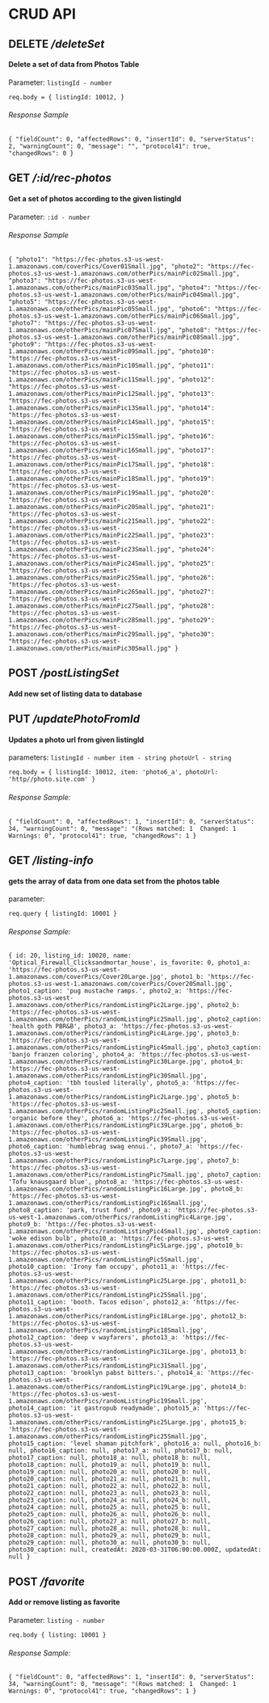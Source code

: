 # CRUD API

## DELETE    */deleteSet*
#### Delete a set of data from Photos Table
Parameter:
`listingId - number`

`req.body = {
 listingId: 10012,
}`
###### Response Sample
`{
    "fieldCount": 0,
    "affectedRows": 0,
    "insertId": 0,
    "serverStatus": 2,
    "warningCount": 0,
    "message": "",
    "protocol41": true,
    "changedRows": 0
}`

## GET  */:id/rec-photos*
#### Get a set of photos according to the given listingId
Parameter:
`:id - number`

###### Response Sample
 `{
    "photo1": "https://fec-photos.s3-us-west-1.amazonaws.com/coverPics/Cover01Small.jpg",
    "photo2": "https://fec-photos.s3-us-west-1.amazonaws.com/otherPics/mainPic02Small.jpg",
    "photo3": "https://fec-photos.s3-us-west-1.amazonaws.com/otherPics/mainPic03Small.jpg",
    "photo4": "https://fec-photos.s3-us-west-1.amazonaws.com/otherPics/mainPic04Small.jpg",
    "photo5": "https://fec-photos.s3-us-west-1.amazonaws.com/otherPics/mainPic05Small.jpg",
    "photo6": "https://fec-photos.s3-us-west-1.amazonaws.com/otherPics/mainPic06Small.jpg",
    "photo7": "https://fec-photos.s3-us-west-1.amazonaws.com/otherPics/mainPic07Small.jpg",
    "photo8": "https://fec-photos.s3-us-west-1.amazonaws.com/otherPics/mainPic08Small.jpg",
    "photo9": "https://fec-photos.s3-us-west-1.amazonaws.com/otherPics/mainPic09Small.jpg",
    "photo10": "https://fec-photos.s3-us-west-1.amazonaws.com/otherPics/mainPic10Small.jpg",
    "photo11": "https://fec-photos.s3-us-west-1.amazonaws.com/otherPics/mainPic11Small.jpg",
    "photo12": "https://fec-photos.s3-us-west-1.amazonaws.com/otherPics/mainPic12Small.jpg",
    "photo13": "https://fec-photos.s3-us-west-1.amazonaws.com/otherPics/mainPic13Small.jpg",
    "photo14": "https://fec-photos.s3-us-west-1.amazonaws.com/otherPics/mainPic14Small.jpg",
    "photo15": "https://fec-photos.s3-us-west-1.amazonaws.com/otherPics/mainPic15Small.jpg",
    "photo16": "https://fec-photos.s3-us-west-1.amazonaws.com/otherPics/mainPic16Small.jpg",
    "photo17": "https://fec-photos.s3-us-west-1.amazonaws.com/otherPics/mainPic17Small.jpg",
    "photo18": "https://fec-photos.s3-us-west-1.amazonaws.com/otherPics/mainPic18Small.jpg",
    "photo19": "https://fec-photos.s3-us-west-1.amazonaws.com/otherPics/mainPic19Small.jpg",
    "photo20": "https://fec-photos.s3-us-west-1.amazonaws.com/otherPics/mainPic20Small.jpg",
    "photo21": "https://fec-photos.s3-us-west-1.amazonaws.com/otherPics/mainPic21Small.jpg",
    "photo22": "https://fec-photos.s3-us-west-1.amazonaws.com/otherPics/mainPic22Small.jpg",
    "photo23": "https://fec-photos.s3-us-west-1.amazonaws.com/otherPics/mainPic23Small.jpg",
    "photo24": "https://fec-photos.s3-us-west-1.amazonaws.com/otherPics/mainPic24Small.jpg",
    "photo25": "https://fec-photos.s3-us-west-1.amazonaws.com/otherPics/mainPic25Small.jpg",
    "photo26": "https://fec-photos.s3-us-west-1.amazonaws.com/otherPics/mainPic26Small.jpg",
    "photo27": "https://fec-photos.s3-us-west-1.amazonaws.com/otherPics/mainPic27Small.jpg",
    "photo28": "https://fec-photos.s3-us-west-1.amazonaws.com/otherPics/mainPic28Small.jpg",
    "photo29": "https://fec-photos.s3-us-west-1.amazonaws.com/otherPics/mainPic29Small.jpg",
    "photo30": "https://fec-photos.s3-us-west-1.amazonaws.com/otherPics/mainPic30Small.jpg"
}`


## POST    */postListingSet*
#### Add new set of listing data to database

## PUT    */updatePhotoFromId*
#### Updates a photo url from given listingId
parameters:
`listingId - number
            item - string
            photoUrl - string`

`req.body = {
 listingId: 10012,
 item: 'photo6_a',
 photoUrl: 'http//photo.site.com'
}`

###### Response Sample:

`{
    "fieldCount": 0,
    "affectedRows": 1,
    "insertId": 0,
    "serverStatus": 34,
    "warningCount": 0,
    "message": "(Rows matched: 1  Changed: 1  Warnings: 0",
    "protocol41": true,
    "changedRows": 1
}`

## GET    */listing-info*
#### gets the array of data from one data set from the photos table

parameter:

`req.query {
 listingId: 10001
}`

###### Response Sample:
`{
    id: 20,
    listing_id: 10020,
    name: 'Optical_Firewall_Clicksandmortar_house',
    is_favorite: 0,
    photo1_a: 'https://fec-photos.s3-us-west-1.amazonaws.com/coverPics/Cover20Large.jpg',
    photo1_b: 'https://fec-photos.s3-us-west-1.amazonaws.com/coverPics/Cover20Small.jpg',
    photo1_caption: 'pug mustache ramps.',
    photo2_a: 'https://fec-photos.s3-us-west-1.amazonaws.com/otherPics/randomListingPic2Large.jpg',
    photo2_b: 'https://fec-photos.s3-us-west-1.amazonaws.com/otherPics/randomListingPic2Small.jpg',
    photo2_caption: 'health goth PBR&B',
    photo3_a: 'https://fec-photos.s3-us-west-1.amazonaws.com/otherPics/randomListingPic4Large.jpg',
    photo3_b: 'https://fec-photos.s3-us-west-1.amazonaws.com/otherPics/randomListingPic4Small.jpg',
    photo3_caption: 'banjo franzen coloring',
    photo4_a: 'https://fec-photos.s3-us-west-1.amazonaws.com/otherPics/randomListingPic30Large.jpg',
    photo4_b: 'https://fec-photos.s3-us-west-1.amazonaws.com/otherPics/randomListingPic30Small.jpg',
    photo4_caption: 'tbh tousled literally',
    photo5_a: 'https://fec-photos.s3-us-west-1.amazonaws.com/otherPics/randomListingPic2Large.jpg',
    photo5_b: 'https://fec-photos.s3-us-west-1.amazonaws.com/otherPics/randomListingPic2Small.jpg',
    photo5_caption: 'organic before they',
    photo6_a: 'https://fec-photos.s3-us-west-1.amazonaws.com/otherPics/randomListingPic39Large.jpg',
    photo6_b: 'https://fec-photos.s3-us-west-1.amazonaws.com/otherPics/randomListingPic39Small.jpg',
    photo6_caption: 'humblebrag swag ennui.',
    photo7_a: 'https://fec-photos.s3-us-west-1.amazonaws.com/otherPics/randomListingPic7Large.jpg',
    photo7_b: 'https://fec-photos.s3-us-west-1.amazonaws.com/otherPics/randomListingPic7Small.jpg',
    photo7_caption: 'Tofu knausgaard blue',
    photo8_a: 'https://fec-photos.s3-us-west-1.amazonaws.com/otherPics/randomListingPic16Large.jpg',
    photo8_b: 'https://fec-photos.s3-us-west-1.amazonaws.com/otherPics/randomListingPic16Small.jpg',
    photo8_caption: 'park, trust fund',
    photo9_a: 'https://fec-photos.s3-us-west-1.amazonaws.com/otherPics/randomListingPic4Large.jpg',
    photo9_b: 'https://fec-photos.s3-us-west-1.amazonaws.com/otherPics/randomListingPic4Small.jpg',
    photo9_caption: 'woke edison bulb',
    photo10_a: 'https://fec-photos.s3-us-west-1.amazonaws.com/otherPics/randomListingPic5Large.jpg',
    photo10_b: 'https://fec-photos.s3-us-west-1.amazonaws.com/otherPics/randomListingPic5Small.jpg',
    photo10_caption: 'Irony fam occupy',
    photo11_a: 'https://fec-photos.s3-us-west-1.amazonaws.com/otherPics/randomListingPic25Large.jpg',
    photo11_b: 'https://fec-photos.s3-us-west-1.amazonaws.com/otherPics/randomListingPic25Small.jpg',
    photo11_caption: 'booth. Tacos edison',
    photo12_a: 'https://fec-photos.s3-us-west-1.amazonaws.com/otherPics/randomListingPic18Large.jpg',
    photo12_b: 'https://fec-photos.s3-us-west-1.amazonaws.com/otherPics/randomListingPic18Small.jpg',
    photo12_caption: 'deep v wayfarers',
    photo13_a: 'https://fec-photos.s3-us-west-1.amazonaws.com/otherPics/randomListingPic31Large.jpg',
    photo13_b: 'https://fec-photos.s3-us-west-1.amazonaws.com/otherPics/randomListingPic31Small.jpg',
    photo13_caption: 'brooklyn pabst bitters.',
    photo14_a: 'https://fec-photos.s3-us-west-1.amazonaws.com/otherPics/randomListingPic19Large.jpg',
    photo14_b: 'https://fec-photos.s3-us-west-1.amazonaws.com/otherPics/randomListingPic19Small.jpg',
    photo14_caption: 'it gastropub readymade',
    photo15_a: 'https://fec-photos.s3-us-west-1.amazonaws.com/otherPics/randomListingPic25Large.jpg',
    photo15_b: 'https://fec-photos.s3-us-west-1.amazonaws.com/otherPics/randomListingPic25Small.jpg',
    photo15_caption: 'level shaman pitchfork',
    photo16_a: null,
    photo16_b: null,
    photo16_caption: null,
    photo17_a: null,
    photo17_b: null,
    photo17_caption: null,
    photo18_a: null,
    photo18_b: null,
    photo18_caption: null,
    photo19_a: null,
    photo19_b: null,
    photo19_caption: null,
    photo20_a: null,
    photo20_b: null,
    photo20_caption: null,
    photo21_a: null,
    photo21_b: null,
    photo21_caption: null,
    photo22_a: null,
    photo22_b: null,
    photo22_caption: null,
    photo23_a: null,
    photo23_b: null,
    photo23_caption: null,
    photo24_a: null,
    photo24_b: null,
    photo24_caption: null,
    photo25_a: null,
    photo25_b: null,
    photo25_caption: null,
    photo26_a: null,
    photo26_b: null,
    photo26_caption: null,
    photo27_a: null,
    photo27_b: null,
    photo27_caption: null,
    photo28_a: null,
    photo28_b: null,
    photo28_caption: null,
    photo29_a: null,
    photo29_b: null,
    photo29_caption: null,
    photo30_a: null,
    photo30_b: null,
    photo30_caption: null,
    createdAt: 2020-03-31T06:00:00.000Z,
    updatedAt: null
  }`

  ## POST    */favorite*
  #### Add or remove listing as favorite

  Parameter:
  `listing - number`

  `req.body {
    listing: 10001
  }`

###### Response Sample:
  `{
    "fieldCount": 0,
    "affectedRows": 1,
    "insertId": 0,
    "serverStatus": 34,
    "warningCount": 0,
    "message": "(Rows matched: 1  Changed: 1  Warnings: 0",
    "protocol41": true,
    "changedRows": 1
}`









